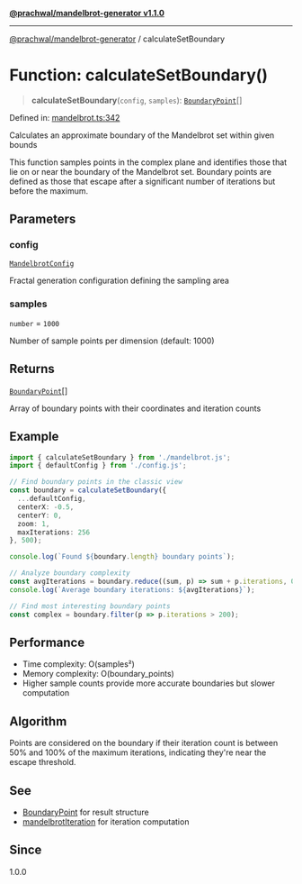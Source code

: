 [**@prachwal/mandelbrot-generator v1.1.0**](../README.md)

***

[@prachwal/mandelbrot-generator](../globals.md) / calculateSetBoundary

# Function: calculateSetBoundary()

> **calculateSetBoundary**(`config`, `samples`): [`BoundaryPoint`](../interfaces/BoundaryPoint.md)[]

Defined in: [mandelbrot.ts:342](https://github.com/prachwal/mandelbrot-generator/blob/5b5c3b49b15f9fe9f6b376b7b3d8c1d326229805/src/mandelbrot.ts#L342)

Calculates an approximate boundary of the Mandelbrot set within given bounds

This function samples points in the complex plane and identifies those that lie
on or near the boundary of the Mandelbrot set. Boundary points are defined as
those that escape after a significant number of iterations but before the maximum.

## Parameters

### config

[`MandelbrotConfig`](../interfaces/MandelbrotConfig.md)

Fractal generation configuration defining the sampling area

### samples

`number` = `1000`

Number of sample points per dimension (default: 1000)

## Returns

[`BoundaryPoint`](../interfaces/BoundaryPoint.md)[]

Array of boundary points with their coordinates and iteration counts

## Example

```typescript
import { calculateSetBoundary } from './mandelbrot.js';
import { defaultConfig } from './config.js';

// Find boundary points in the classic view
const boundary = calculateSetBoundary({
  ...defaultConfig,
  centerX: -0.5,
  centerY: 0,
  zoom: 1,
  maxIterations: 256
}, 500);

console.log(`Found ${boundary.length} boundary points`);

// Analyze boundary complexity
const avgIterations = boundary.reduce((sum, p) => sum + p.iterations, 0) / boundary.length;
console.log(`Average boundary iterations: ${avgIterations}`);

// Find most interesting boundary points
const complex = boundary.filter(p => p.iterations > 200);
```

## Performance

- Time complexity: O(samples²)
- Memory complexity: O(boundary_points)
- Higher sample counts provide more accurate boundaries but slower computation

## Algorithm

Points are considered on the boundary if their iteration count is between
50% and 100% of the maximum iterations, indicating they're near the escape threshold.

## See

 - [BoundaryPoint](../interfaces/BoundaryPoint.md) for result structure
 - [mandelbrotIteration](mandelbrotIteration.md) for iteration computation

## Since

1.0.0
